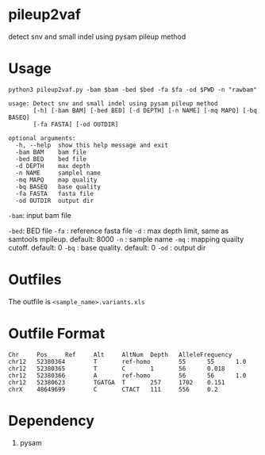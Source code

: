 # pileup2vaf
detect snv and small indel using pysam pileup method

# Usage
`python3 pileup2vaf.py -bam $bam -bed $bed -fa $fa -od $PWD -n "rawbam"`

```
usage: Detect snv and small indel using pysam pileup method
       [-h] [-bam BAM] [-bed BED] [-d DEPTH] [-n NAME] [-mq MAPQ] [-bq BASEQ]
       [-fa FASTA] [-od OUTDIR]

optional arguments:
  -h, --help  show this help message and exit
  -bam BAM    bam file
  -bed BED    bed file
  -d DEPTH    max depth
  -n NAME     samplel name
  -mq MAPQ    map quality
  -bq BASEQ   base quality
  -fa FASTA   fasta file
  -od OUTDIR  output dir
```
`-bam`: input bam file

`-bed`: BED file
`-fa` : reference fasta file
`-d`  : max depth limit, same as samtools mpileup. default: 8000
`-n`  : sample name
`-mq` : mapping quailty cutoff. default: 0
`-bq` : base quality. default: 0
`-od` : output dir


# Outfiles
The outfile is `<sample_name>.variants.xls`

# Outfile Format
```
Chr     Pos     Ref     Alt     AltNum  Depth   AlleleFrequency
chr12   52380364        T       ref-homo        55      55      1.0
chr12   52380365        T       C       1       56      0.018
chr12   52380366        A       ref-homo        56      56      1.0
chr12   52380623        TGATGA  T       257     1702    0.151
chrX    48649699        C       CTACT   111     556     0.2
```

# Dependency
1. pysam
